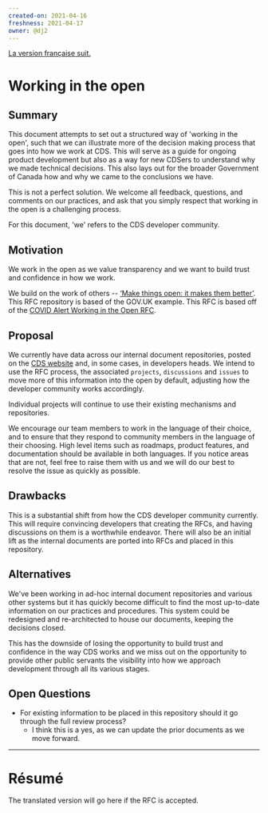 ```yaml
---
created-on: 2021-04-16
freshness: 2021-04-17
owner: @dj2
---
```


[La version française suit.](#résumé)

# Working in the open

## Summary
This document attempts to set out a structured way of 'working in the open',
such that we can illustrate more of the decision making process that goes into
how we work at CDS. This will serve as a guide for ongoing product development
but also as a way for new CDSers to understand why we made technical decisions.
This also lays out for the broader Government of Canada how and why we came to
the conclusions we have.

This is not a perfect solution. We welcome all feedback, questions, and comments
on our practices, and ask that you simply respect that working in the open is a
challenging process.

For this document, 'we' refers to the CDS developer community.


## Motivation
We work in the open as we value transparency and we want to build trust and
confidence in how we work.

We build on the work of others -- [‘Make things open: it makes them better’](https://gds.blog.gov.uk/2017/09/04/the-benefits-of-coding-in-the-open/).
This RFC repository is based of the GOV.UK example. This RFC is based off of
the [COVID Alert Working in the Open RFC](https://github.com/cds-snc/covid-alert-documentation/blob/7e81c69a80d8f424b2e45eac8b71d24738b3f0ce/rfc/0001-working-in-the-open.md).


## Proposal
We currently have data across our internal document repositories, posted on
the [CDS website](digital.canada.ca) and, in some cases, in developers heads. We
intend to use the RFC process, the associated `projects`, `discussions` and
`issues` to move more of this information into the open by default, adjusting how
the developer community works accordingly.

Individual projects will continue to use their existing mechanisms and 
repositories.

We encourage our team members to work in the language of their choice, and to
ensure that they respond to community members in the language of their
choosing. High level items such as roadmaps, product features, and documentation 
should be available in both languages. If you notice areas that are not, feel
free to raise them with us and we will do our best to resolve the issue as
quickly as possible.


## Drawbacks
This is a substantial shift from how the CDS developer community currently. This
will require convincing developers that creating the RFCs, and having
discussions on them is a worthwhile endeavor. There will also be an initial lift
as the internal documents are ported into RFCs and placed in this repository.


## Alternatives
We've been working in ad-hoc internal document repositories and various other
systems but it has quickly become difficult to find the most up-to-date
information on our practices and procedures. This system could be redesigned
and re-architected to house our documents, keeping the decisions closed.

This has the downside of losing the opportunity to build trust and confidence in
the way CDS works and we miss out on the opportunity to provide other public
servants the visibility into how we approach development through all its various
stages.


## Open Questions
 * For existing information to be placed in this repository should it go through
   the full review process?
   - I think this is a yes, as we can update the prior documents as we move 
     forward.

---

# Résumé

The translated version will go here if the RFC is accepted.

